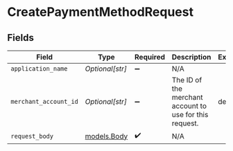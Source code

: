 # CreatePaymentMethodRequest


## Fields

| Field                                                   | Type                                                    | Required                                                | Description                                             | Example                                                 |
| ------------------------------------------------------- | ------------------------------------------------------- | ------------------------------------------------------- | ------------------------------------------------------- | ------------------------------------------------------- |
| `application_name`                                      | *Optional[str]*                                         | :heavy_minus_sign:                                      | N/A                                                     |                                                         |
| `merchant_account_id`                                   | *Optional[str]*                                         | :heavy_minus_sign:                                      | The ID of the merchant account to use for this request. | default                                                 |
| `request_body`                                          | [models.Body](../models/body.md)                        | :heavy_check_mark:                                      | N/A                                                     |                                                         |